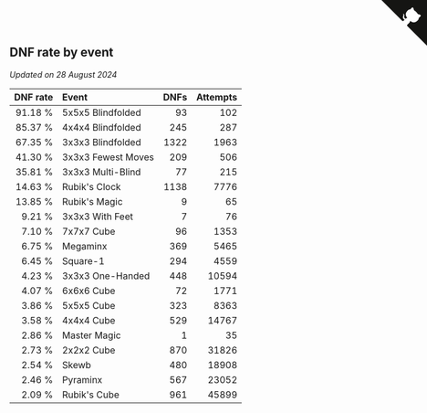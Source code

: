 ## DNF rate by event

*Updated on 28 August 2024*

| DNF rate | Event | DNFs | Attempts |
| ---: | :--- | ---: | ---: |
| 91.18 % | 5x5x5 Blindfolded | 93 | 102 |
| 85.37 % | 4x4x4 Blindfolded | 245 | 287 |
| 67.35 % | 3x3x3 Blindfolded | 1322 | 1963 |
| 41.30 % | 3x3x3 Fewest Moves | 209 | 506 |
| 35.81 % | 3x3x3 Multi-Blind | 77 | 215 |
| 14.63 % | Rubik's Clock | 1138 | 7776 |
| 13.85 % | Rubik's Magic | 9 | 65 |
| 9.21 % | 3x3x3 With Feet | 7 | 76 |
| 7.10 % | 7x7x7 Cube | 96 | 1353 |
| 6.75 % | Megaminx | 369 | 5465 |
| 6.45 % | Square-1 | 294 | 4559 |
| 4.23 % | 3x3x3 One-Handed | 448 | 10594 |
| 4.07 % | 6x6x6 Cube | 72 | 1771 |
| 3.86 % | 5x5x5 Cube | 323 | 8363 |
| 3.58 % | 4x4x4 Cube | 529 | 14767 |
| 2.86 % | Master Magic | 1 | 35 |
| 2.73 % | 2x2x2 Cube | 870 | 31826 |
| 2.54 % | Skewb | 480 | 18908 |
| 2.46 % | Pyraminx | 567 | 23052 |
| 2.09 % | Rubik's Cube | 961 | 45899 |


<a href="https://github.com/simonkellly/wca_statistics_ireland" class="github-corner" aria-label="View source on Github"><svg width="80" height="80" viewBox="0 0 250 250" style="fill:#151513; color:#fff; position: absolute; top: 0; border: 0; right: 0;" aria-hidden="true"><path d="M0,0 L115,115 L130,115 L142,142 L250,250 L250,0 Z"></path><path d="M128.3,109.0 C113.8,99.7 119.0,89.6 119.0,89.6 C122.0,82.7 120.5,78.6 120.5,78.6 C119.2,72.0 123.4,76.3 123.4,76.3 C127.3,80.9 125.5,87.3 125.5,87.3 C122.9,97.6 130.6,101.9 134.4,103.2" fill="currentColor" style="transform-origin: 130px 106px;" class="octo-arm"></path><path d="M115.0,115.0 C114.9,115.1 118.7,116.5 119.8,115.4 L133.7,101.6 C136.9,99.2 139.9,98.4 142.2,98.6 C133.8,88.0 127.5,74.4 143.8,58.0 C148.5,53.4 154.0,51.2 159.7,51.0 C160.3,49.4 163.2,43.6 171.4,40.1 C171.4,40.1 176.1,42.5 178.8,56.2 C183.1,58.6 187.2,61.8 190.9,65.4 C194.5,69.0 197.7,73.2 200.1,77.6 C213.8,80.2 216.3,84.9 216.3,84.9 C212.7,93.1 206.9,96.0 205.4,96.6 C205.1,102.4 203.0,107.8 198.3,112.5 C181.9,128.9 168.3,122.5 157.7,114.1 C157.9,116.9 156.7,120.9 152.7,124.9 L141.0,136.5 C139.8,137.7 141.6,141.9 141.8,141.8 Z" fill="currentColor" class="octo-body"></path></svg></a><style>.github-corner:hover .octo-arm{animation:octocat-wave 560ms ease-in-out}@keyframes octocat-wave{0%,100%{transform:rotate(0)}20%,60%{transform:rotate(-25deg)}40%,80%{transform:rotate(10deg)}}@media (max-width:500px){.github-corner:hover .octo-arm{animation:none}.github-corner .octo-arm{animation:octocat-wave 560ms ease-in-out}}</style>
